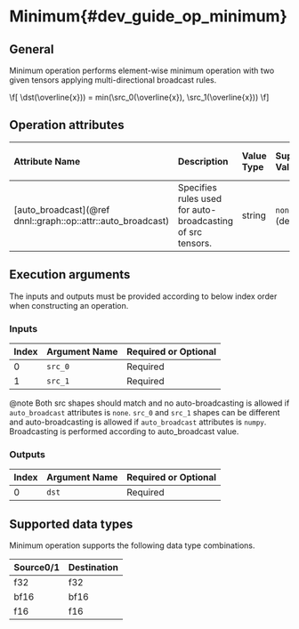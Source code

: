 Minimum{#dev_guide_op_minimum}
==============================

## General

Minimum operation performs element-wise minimum operation with two given tensors applying
multi-directional broadcast rules.

  \f[ \dst(\overline{x})) = min(\src\_0(\overline{x}), \src\_1(\overline{x})) \f]

## Operation attributes

| Attribute Name                                               | Description                                                | Value Type | Supported Values         | Required or Optional |
|:-------------------------------------------------------------|:-----------------------------------------------------------|:-----------|:-------------------------|:---------------------|
| [auto_broadcast](@ref dnnl::graph::op::attr::auto_broadcast) | Specifies rules used for auto-broadcasting of src tensors. |string      | `none`,`numpy` (default) | Optional             |

## Execution arguments

The inputs and outputs must be provided according to below index order when
constructing an operation.

### Inputs

| Index | Argument Name | Required or Optional |
|:------|:--------------|:---------------------|
| 0     | `src_0`       | Required             |
| 1     | `src_1`       | Required             |

@note Both src shapes should match and no auto-broadcasting is allowed if
`auto_broadcast` attributes is `none`. `src_0` and `src_1` shapes can be
different and auto-broadcasting is allowed if `auto_broadcast` attributes is
`numpy`. Broadcasting is performed according to auto_broadcast value.

### Outputs

| Index | Argument Name | Required or Optional |
|:------|:--------------|:---------------------|
| 0     | `dst`         | Required             |

## Supported data types

Minimum operation supports the following data type combinations.

| Source0/1 | Destination |
|:----------|:------------|
| f32       | f32         |
| bf16      | bf16        |
| f16       | f16         |
